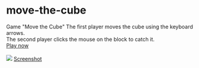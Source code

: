 # move-the-cube
Game "Move the Cube"
The first player moves the cube using the keyboard arrows.<br>
The second player clicks the mouse on the block to catch it.<br>
<a href="https://vascodeweb.github.io/move-the-cube/">Play now</a><br><br>
<img src="https://user-images.githubusercontent.com/91506865/194716567-ef55212c-5c17-4b87-8ef5-5194deacdc79.png">
[Screenshot](https://user-images.githubusercontent.com/91506865/194716567-ef55212c-5c17-4b87-8ef5-5194deacdc79.png)
